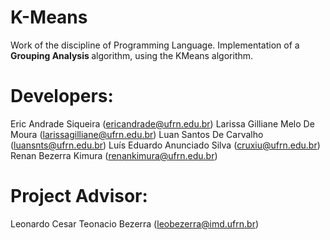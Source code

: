 # K-Means

Work of the discipline of Programming Language. Implementation of a <b> Grouping Analysis </b> algorithm, using the KMeans algorithm.

# Developers:
Eric Andrade Siqueira (ericandrade@ufrn.edu.br)
Larissa Gilliane Melo De Moura (larissagilliane@ufrn.edu.br)
Luan Santos De Carvalho (luansnts@ufrn.edu.br)
Luís Eduardo Anunciado Silva (cruxiu@ufrn.edu.br)
Renan Bezerra Kimura (renankimura@ufrn.edu.br)

# Project Advisor:
Leonardo Cesar Teonacio Bezerra (leobezerra@imd.ufrn.br)
